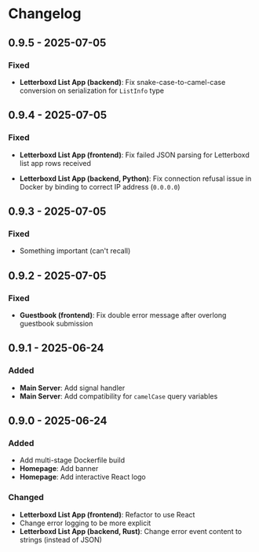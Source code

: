 # Changelog

## 0.9.5 - 2025-07-05

### Fixed

- **Letterboxd List App (backend)**: Fix snake-case-to-camel-case conversion on serialization for `ListInfo` type


## 0.9.4 - 2025-07-05

### Fixed

- **Letterboxd List App (frontend)**: Fix failed JSON parsing for Letterboxd list app rows received

- **Letterboxd List App (backend, Python)**: Fix connection refusal issue in Docker by binding to correct IP address (`0.0.0.0`)

## 0.9.3 - 2025-07-05

### Fixed

- Something important (can't recall)


## 0.9.2 - 2025-07-05

### Fixed

- **Guestbook (frontend)**: Fix double error message after overlong guestbook submission


## 0.9.1 - 2025-06-24

### Added

- **Main Server**: Add signal handler
- **Main Server**: Add compatibility for `camelCase` query variables


## 0.9.0 - 2025-06-24

### Added

- Add multi-stage Dockerfile build
- **Homepage**: Add banner
- **Homepage**: Add interactive React logo

### Changed

- **Letterboxd List App (frontend)**: Refactor to use React
- Change error logging to be more explicit
- **Letterboxd List App (backend, Rust)**: Change error event content to strings (instead of JSON)

